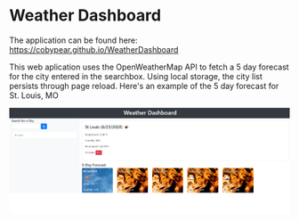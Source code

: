 # Weather Dashboard

The application can be found here:  https://cobypear.github.io/WeatherDashboard

This web aplication uses the OpenWeatherMap API to fetch a 5 day forecast for the city entered in the searchbox.
Using local storage, the city list persists through page reload.
Here's an example of the 5 day forecast for St. Louis, MO

![St. Louis 5 day forecast](./assets/WeatherDashboard.png "5 day forecast for St. Louis, MO")